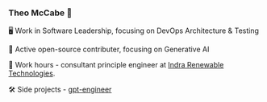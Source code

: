 ### Theo McCabe 👋

🖥️ Work in Software Leadership, focusing on DevOps Architecture & Testing

🌱 Active open-source contributer, focusing on Generative AI 

🔋 Work hours - consultant principle engineer at [Indra Renewable Technologies](https://www.indra.co.uk/).

🛠️ Side projects - [gpt-engineer](https://github.com/AntonOsika/gpt-engineer)

